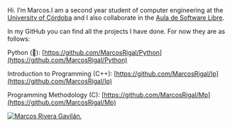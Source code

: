 Hi. I’m Marcos.I am a second year student of computer engineering at the [University of Córdoba](http://www.uco.es/) and I also collaborate in the [Aula de Software Libre](https://www.uco.es/aulasoftwarelibre/).

In my GitHub you can find all the projects I have done. For now they are as follows:

Python (🐍): [https://github.com/MarcosRigal/Python](https://github.com/MarcosRigal/Python)

Introduction to Programming (C++): [https://github.com/MarcosRigal/Ip](https://github.com/MarcosRigal/Ip)

Programming Methodology (C): [https://github.com/MarcosRigal/Mp](https://github.com/MarcosRigal/Mp)

[![Marcos Rivera Gavilán.](https://imgur.com/LfijGBf)](https://www.uco.es/aulasoftwarelibre/consejo-asesor/)
